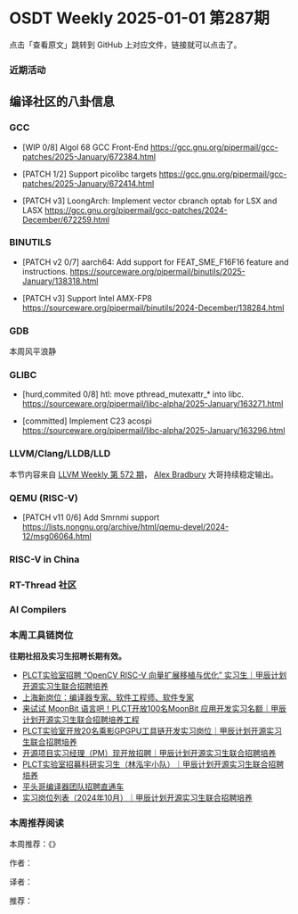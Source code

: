# OSDT Weekly 2025-01-01 第287期

点击「查看原文」跳转到 GitHub 上对应文件，链接就可以点击了。

### 近期活动

## 编译社区的八卦信息

### GCC

- [WIP 0/8] Algol 68 GCC Front-End
  https://gcc.gnu.org/pipermail/gcc-patches/2025-January/672384.html

- [PATCH 1/2] Support picolibc targets
  https://gcc.gnu.org/pipermail/gcc-patches/2025-January/672414.html

- [PATCH v3] LoongArch: Implement vector cbranch optab for LSX and LASX
  https://gcc.gnu.org/pipermail/gcc-patches/2024-December/672259.html

### BINUTILS

- [PATCH v2 0/7] aarch64: Add support for FEAT_SME_F16F16 feature and instructions.
  https://sourceware.org/pipermail/binutils/2025-January/138318.html

- [PATCH v3] Support Intel AMX-FP8
  https://sourceware.org/pipermail/binutils/2024-December/138284.html

### GDB

本周风平浪静

### GLIBC

- [hurd,commited 0/8] htl: move pthread_mutexattr_* into libc.
  https://sourceware.org/pipermail/libc-alpha/2025-January/163271.html

- [committed] Implement C23 acospi
  https://sourceware.org/pipermail/libc-alpha/2025-January/163296.html

### LLVM/Clang/LLDB/LLD

本节内容来自 [LLVM Weekly 第 572 期](http://llvmweekly.org/issue/572)，
[Alex Bradbury](https://www.linkedin.com/in/alex-bradbury/) 大哥持续稳定输出。

### QEMU (RISC-V)

- [PATCH v11 0/6] Add Smrnmi support
  https://lists.nongnu.org/archive/html/qemu-devel/2024-12/msg06064.html

### RISC-V in China

### RT-Thread 社区

### AI Compilers

### 本周工具链岗位

**往期社招及实习生招聘长期有效。**

- [PLCT实验室招聘 “OpenCV RISC-V 向量扩展移植与优化” 实习生｜甲辰计划开源实习生联合招聘培养](https://mp.weixin.qq.com/s/NSFIlymcfe_gJBmJXK0Zng)
- [上海新岗位：编译器专家、软件工程师、软件专家](https://mp.weixin.qq.com/s/pX2R3znrPCxdsOLVg9YVXA)
- [来试试 MoonBit 语言吧！PLCT开放100名MoonBit 应用开发实习名额｜甲辰计划开源实习生联合招聘培养工程](https://mp.weixin.qq.com/s/VUwXNvYzharpK6Aou4hssw)
- [PLCT实验室开放20名乘影GPGPU工具链开发实习岗位｜甲辰计划开源实习生联合招聘培养](https://mp.weixin.qq.com/s/DalDbZYiP2IFALvB2Wwb6w)
- [开源项目实习经理（PM）现开放招聘｜甲辰计划开源实习生联合招聘培养](https://mp.weixin.qq.com/s/9uIxvaMOVjsbcGjHbidvgg)
- [PLCT实验室招募科研实习生（林泓宇小队）｜甲辰计划开源实习生联合招聘培养](https://mp.weixin.qq.com/s/8XtWlfBF9RxUoUCHskQpPw)
- [平头哥编译器团队招聘直通车](https://mp.weixin.qq.com/s/fRFWolihmi05hTuBvI8u2g)
- [实习岗位列表（2024年10月）｜甲辰计划开源实习生联合招聘培养](https://mp.weixin.qq.com/s/UCcsvhw6Kxw3EQOd0JVlUg)

### 本周推荐阅读

本周推荐：《》

作者：

译者：

推荐：

